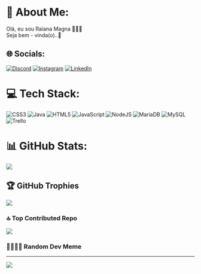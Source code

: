 # 💫 About Me:
Olá, eu sou Raiana Magna 👩🏻‍💻<br>Seja bem - vinda(o)..🥰<br>


## 🌐 Socials:
[![Discord](https://img.shields.io/badge/Discord-%237289DA.svg?logo=discord&logoColor=white)](https://discord.gg/raianamagna#6149) 
[![Instagram](https://img.shields.io/badge/Instagram-%23E4405F.svg?logo=Instagram&logoColor=white)](https://instagram.com/raianamagn) [![LinkedIn](https://img.shields.io/badge/LinkedIn-%230077B5.svg?logo=linkedin&logoColor=white)](https://www.linkedin.com/in/raiana-magna-%EF%A3%BF-9683b7128) 

# 💻 Tech Stack:
![CSS3](https://img.shields.io/badge/css3-%231572B6.svg?style=plastic&logo=css3&logoColor=white) ![Java](https://img.shields.io/badge/java-%23ED8B00.svg?style=plastic&logo=java&logoColor=white) ![HTML5](https://img.shields.io/badge/html5-%23E34F26.svg?style=plastic&logo=html5&logoColor=white) ![JavaScript](https://img.shields.io/badge/javascript-%23323330.svg?style=plastic&logo=javascript&logoColor=%23F7DF1E) ![NodeJS](https://img.shields.io/badge/node.js-6DA55F?style=plastic&logo=node.js&logoColor=white) ![MariaDB](https://img.shields.io/badge/MariaDB-003545?style=plastic&logo=mariadb&logoColor=white) ![MySQL](https://img.shields.io/badge/mysql-%2300f.svg?style=plastic&logo=mysql&logoColor=white) ![Trello](https://img.shields.io/badge/Trello-%23026AA7.svg?style=plastic&logo=Trello&logoColor=white)
# 📊 GitHub Stats:

![](https://github-readme-streak-stats.herokuapp.com/?user=Raianamagna&theme=radical&hide_border=false)<br/>


## 🏆 GitHub Trophies
![](https://github-profile-trophy.vercel.app/?username=Raianamagna&theme=radical&no-frame=false&no-bg=false&margin-w=4)


### 🔝 Top Contributed Repo
![](https://github-contributor-stats.vercel.app/api?username=Raianamagna&limit=5&theme=dark&combine_all_yearly_contributions=true)

### 👩🏻‍💻🥰 Random Dev Meme


---
[![](https://visitcount.itsvg.in/api?id=Raianamagna&icon=2&color=0)](https://visitcount.itsvg.in)

<!-- Proudly created with GPRM ( https://gprm.itsvg.in ) -->


          
          
